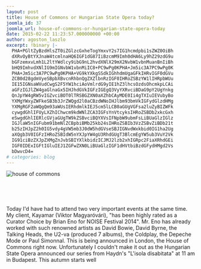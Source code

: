 ```yaml
---
layout: post
title: House of Commons or Hungarian State Opera today?
joomla_id: 37
joomla_url: house-of-commons-or-hungarian-state-opera-today
date: 2015-02-22 11:23:57.000000000 +00:00
author: agoston_laszlo
excerpt: !binary |-
  PHA+PGltZyBzdHlsZT0iZGlzcGxheTogYmxvY2s7IG1hcmdpbi1sZWZ0OiBh
  dXRvOyBtYXJnaW4tcmlnaHQ6IGF1dG87IiBzcmM9Imh0dHA6Ly9hZ29zdG9u
  bGFzemxvLmh1L2ltYWdlcy9ibG9nL2hvdXNlX29mX2NvbW1vbnMuanBnIiBh
  bHQ9ImhvdXNlIG9mIGNvbW1vbnMiIC8+PC9wPg0KPHA+Jm5ic3A7PC9wPg0K
  PHA+Jm5ic3A7PC9wPg0KPHA+VG9kYXkgSSdkIGhhdmUgaGFkIHRvIGF0dGVu
  ZCB0d28gdmVyeSBpbXBvcnRhbnQgZXZlbnRzIGF0IHRoZSBzYW1lIHRpbWUu
  IE15IGNsaWVudCwgS2F5YW1hciAoVmlrdG9yIE1hZ3lhcsOzdsOhcmkpLCAi
  aGFzIGJlZW4gaGlnaGx5IHJhdGVkIGFzIGEgQ3VyYXRvciBDaG9pY2UgYnkg
  QnJpYW4gRW5vIGZvciBOT0lTRSBGZXN0aXZhbCAyMDE0Ii4gTXIuIEVubyBo
  YXMgYWxyZWFkeSB3b3JrZWQgd2l0aCBzdWNoIHJlbm93bmVkIGFydGlzdHMg
  YXMgRGF2aWQgQm93aWUsIERhdmlkIEJ5cm5lLCB0aGUgVGFsa2luZyBIZWFk
  cywgdGhlIFUyLXZhIChwcm9kdWNlZCA3IGFsYnVtcyksIHRoZSBDb2xkcGxh
  eSwgdGhlIERlcGVjaGUgTW9kZSBvciBQYXVsIFNpbW9ubmFsLiBUaGlzIGlz
  IGJlaW5nIGFubm91bmNlZCBpbiBMb25kb24sIHRoZSBIb3VzZSBvZiBDb21t
  b25zIHJpZ2h0IG5vdy4gVW5mb3J0dW5hdGVseSBJIGNvdWxkbid0IG1ha2Ug
  aXQgb3V0IGFzIHRoZSBIdW5nYXJpYW4gU3RhdGUgT3BlcmEgYW5ub3VuY2Vk
  IG91ciBzZXJpZXMgZnJvbSBIYXlkbidzICJMJ2lzb2xhIGRpc2FiaXRhdGEi
  IGF0IDExIGFtIGluIEJ1ZGFwZXN0LiBUaGlzIGF1dHVtbiBzdGFydHMgd2Vs
  bDwvcD4=
# categories: blog
---
```

<p><img style="display: block; margin-left: auto; margin-right: auto;" src="http://agostonlaszlo.hu/images/blog/house_of_commons.jpg" alt="house of commons" /></p>
<p>&nbsp;</p>
<p>&nbsp;</p>
<p>Today I'd have had to attend two very important events at the same time. My client, Kayamar (Viktor Magyaróvári), "has been highly rated as a Curator Choice by Brian Eno for NOISE Festival 2014". Mr. Eno has already worked with such renowned artists as David Bowie, David Byrne, the Talking Heads, the U2-va (produced 7 albums), the Coldplay, the Depeche Mode or Paul Simonnal. This is being announced in London, the House of Commons right now. Unfortunately I couldn't make it out as the Hungarian State Opera announced our series from Haydn's "L'isola disabitata" at 11 am in Budapest. This autumn starts well</p>
